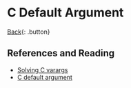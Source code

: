 # C Default Argument

[Back](../../index.md#c){: .button}


## References and Reading

- [Solving C varargs](https://modelingwithdata.org/arch/00000022.htm)
- [C default argument](https://stackoverflow.com/questions/1472138/c-default-arguments)

